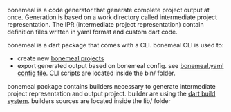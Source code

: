 bonemeal is a code generator that generate complete project output at once.
Generation is based on a work directory called intermediate project representation. The IPR (intermediate project representation) contain definition files written in yaml format and custom dart code.

bonemeal is a dart package that comes with a CLI.
bonemeal CLI is used to:
  - create new [bonemeal projects]()
  - export generated output based on bonemeal config. see [bonemeal.yaml config file]().
CLI scripts are located inside the bin/ folder.

bonemeal package contains builders necessary to generate intermediate project representation and output project.
builder are using the [dart build system]().
builders sources are located inside the lib/ folder